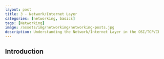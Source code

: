 ```yaml
---
layout: post
title: 3 - Network/Internet Layer
categories: [networking, basics]
tags: [Networking]
image: /assets/img/networking/networking-posts.jpg
description: Understanding the Network/Internet Layer in the OSI/TCP/IP Model
---
```


## Introduction
